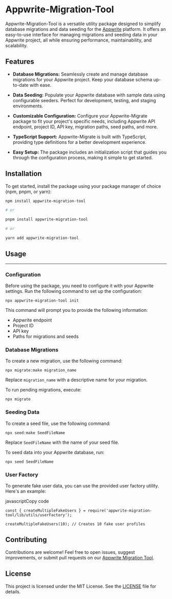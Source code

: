 # Appwrite-Migration-Tool

Appwrite-Migration-Tool is a versatile utility package designed to simplify database migrations and data seeding for the [Appwrite](https://appwrite.io/) platform. It offers an easy-to-use interface for managing migrations and seeding data in your Appwrite project, all while ensuring performance, maintainability, and scalability.

## Features

- **Database Migrations:** Seamlessly create and manage database migrations for your Appwrite project. Keep your database schema up-to-date with ease.

- **Data Seeding:** Populate your Appwrite database with sample data using configurable seeders. Perfect for development, testing, and staging environments.

- **Customizable Configuration:** Configure your Appwrite-Migrate package to fit your project's specific needs, including Appwrite API endpoint, project ID, API key, migration paths, seed paths, and more.

- **TypeScript Support:** Appwrite-Migrate is built with TypeScript, providing type definitions for a better development experience.

- **Easy Setup:** The package includes an initialization script that guides you through the configuration process, making it simple to get started.

## Installation

To get started, install the package using your package manager of choice (npm, pnpm, or yarn):

```bash
npm install appwrite-migration-tool

# or

pnpm install appwrite-migration-tool

# or

yarn add appwrite-migration-tool

```
## Usage
-----

### Configuration

Before using the package, you need to configure it with your Appwrite settings. Run the following command to set up the configuration:

`npx appwrite-migration-tool init`

This command will prompt you to provide the following information:

-   Appwrite endpoint
-   Project ID
-   API key
-   Paths for migrations and seeds

### Database Migrations

To create a new migration, use the following command:

`npx migrate:make migration_name`

Replace `migration_name` with a descriptive name for your migration.

To run pending migrations, execute:

`npx migrate`

### Seeding Data

To create a seed file, use the following command:

`npx seed:make SeedFileName`

Replace `SeedFileName` with the name of your seed file.

To seed data into your Appwrite database, run:

`npx seed SeedFileName`

### User Factory

To generate fake user data, you can use the provided user factory utility. Here's an example:

javascriptCopy code

```
const { createMultipleFakeUsers } = require('appwrite-migration-tool/lib/utils/userFactory');

createMultipleFakeUsers(10); // Creates 10 fake user profiles
```

Contributing
------------

Contributions are welcome! Feel free to open issues, suggest improvements, or submit pull requests on our [Appwrite Migration Tool](https://github.com/upperdo/appwrite-migration-tool).

License
-------

This project is licensed under the MIT License. See the [LICENSE](https://github.com/upperdo/appwrite-migration-tool/blob/main/LICENSE) file for details.